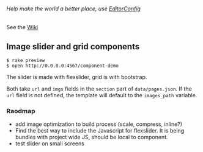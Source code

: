 ###### Help make the world a better place, use [EditorConfig](http://editorconfig.org/)

See the [Wiki](https://github.com/fellswoop/middleman-project-template/wiki)


## Image slider and grid components

    $ rake preview
    $ open http://0.0.0.0:4567/component-demo

The slider is made with flexslider, grid is with bootstrap.

Both take `url` and `imgs` fields in the `section` part of `data/pages.json`. If the `url` field is not defined, the template will default to the `images_path` variable.

### Raodmap

* add image optimization to build process (scale, compress, inline?)
* Find the best way to include the Javascript for flexslider. It is being bundles with project wide JS, should be local to component.
* test slider on small screens

